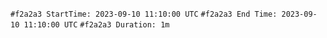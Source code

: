 `#f2a2a3 StartTime: 2023-09-10 11:10:00 UTC`
`#f2a2a3 End Time: 2023-09-10 11:10:00 UTC`
`#f2a2a3 Duration: 1m`
